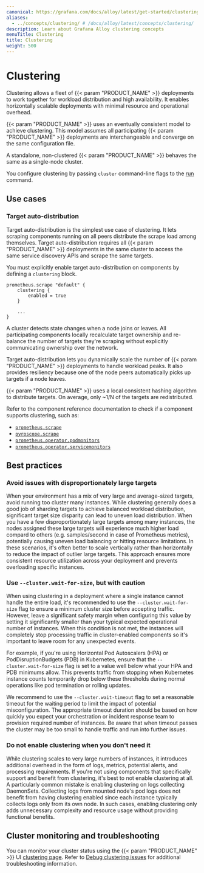 ```yaml
---
canonical: https://grafana.com/docs/alloy/latest/get-started/clustering/
aliases:
  - ../concepts/clustering/ # /docs/alloy/latest/concepts/clustering/
description: Learn about Grafana Alloy clustering concepts
menuTitle: Clustering
title: Clustering
weight: 500
---
```


# Clustering

Clustering allows a fleet of {{< param "PRODUCT_NAME" >}} deployments to work together for workload distribution and high availability.
It enables horizontally scalable deployments with minimal resource and operational overhead.

{{< param "PRODUCT_NAME" >}} uses an eventually consistent model to achieve clustering.
This model assumes all participating {{< param "PRODUCT_NAME" >}} deployments are interchangeable and converge on the same configuration file.

A standalone, non-clustered {{< param "PRODUCT_NAME" >}} behaves the same as a single-node cluster.

You configure clustering by passing `cluster` command-line flags to the [run][] command.

## Use cases

### Target auto-distribution

Target auto-distribution is the simplest use case of clustering.
It lets scraping components running on all peers distribute the scrape load among themselves.
Target auto-distribution requires all {{< param "PRODUCT_NAME" >}} deployments in the same cluster to access the same service discovery APIs and scrape the same targets.

You must explicitly enable target auto-distribution on components by defining a `clustering` block.

```alloy
prometheus.scrape "default" {
    clustering {
        enabled = true
    }

    ...
}
```

A cluster detects state changes when a node joins or leaves.
All participating components locally recalculate target ownership and re-balance the number of targets they're scraping without explicitly communicating ownership over the network.

Target auto-distribution lets you dynamically scale the number of {{< param "PRODUCT_NAME" >}} deployments to handle workload peaks.
It also provides resiliency because one of the node peers automatically picks up targets if a node leaves.

{{< param "PRODUCT_NAME" >}} uses a local consistent hashing algorithm to distribute targets.
On average, only ~1/N of the targets are redistributed.

Refer to the component reference documentation to check if a component supports clustering, such as:

- [`prometheus.scrape`][prometheus.scrape]
- [`pyroscope.scrape`][pyroscope.scrape]
- [`prometheus.operator.podmonitors`][prometheus.operator.podmonitors]
- [`prometheus.operator.servicemonitors`][prometheus.operator.servicemonitors]

## Best practices

### Avoid issues with disproportionately large targets

When your environment has a mix of very large and average-sized targets, avoid running too cluster many instances. While clustering generally does a good job of sharding targets to achieve balanced workload distribution, significant target size disparity can lead to uneven load distribution. When you have a few disproportionately large targets among many instances, the nodes assigned these large targets will experience much higher load compard to others (e.g. samples/second in case of Prometheus metrics), potentially causing uneven load balancing or hitting resource limitations. In these scenarios, it's often better to scale vertically rather than horizontally to reduce the impact of outlier large targets. This approach ensures more consistent resource utilization across your deployment and prevents overloading specific instances.

### Use `--cluster.wait-for-size`, but with caution

When using clustering in a deployment where a single instance cannot handle the entire load, it's recommended to use the `--cluster.wait-for-size` flag to ensure a minimum cluster size before accepting traffic. However, leave a significant safety margin when configuring this value by setting it significantly smaller than your typical expected operational number of instances. When this condition is not met, the instances will completely stop processing traffic in cluster-enabled components so it's important to leave room for any unexpected events.

For example, if you're using Horizontal Pod Autoscalers (HPA) or PodDisruptionBudgets (PDB) in Kubernetes, ensure that the `--cluster.wait-for-size` flag is set to a value well below what your HPA and PDB minimums allow. This prevents traffic from stopping when Kubernetes instance counts temporarily drop below these thresholds during normal operations like pod termination or rolling updates.

We recommend to use the `--cluster.wait-timeout` flag to set a reasonable timeout for the waiting period to limit the impact of potential misconfiguration. The appropriate timeout duration should be based on how quickly you expect your orchestration or incident response team to provision required number of instances. Be aware that when timeout passes the cluster may be too small to handle traffic and run into further issues.

### Do not enable clustering when you don't need it

While clustering scales to very large numbers of instances, it introduces additional overhead in the form of logs, metrics, potential alerts, and processing requirements. If you're not using components that specifically support and benefit from clustering, it's best to not enable clustering at all. A particularly common mistake is enabling clustering on logs collecting DaemonSets. Collecting logs from mounted node's pod logs does not benefit from having clustering enabled since each instance typically collects logs only from its own node. In such cases, enabling clustering only adds unnecessary complexity and resource usage without providing functional benefits.

## Cluster monitoring and troubleshooting

You can monitor your cluster status using the {{< param "PRODUCT_NAME" >}} UI [clustering page][].
Refer to [Debug clustering issues][debugging] for additional troubleshooting information.

[run]: ../../reference/cli/run/#clustering
[prometheus.scrape]: ../../reference/components/prometheus/prometheus.scrape/#clustering-block
[pyroscope.scrape]: ../../reference/components/pyroscope/pyroscope.scrape/#clustering-block
[prometheus.operator.podmonitors]: ../../reference/components/prometheus/prometheus.operator.podmonitors/#clustering-block
[prometheus.operator.servicemonitors]: ../../reference/components/prometheus/prometheus.operator.servicemonitors/#clustering-block
[clustering page]: ../../troubleshoot/debug/#clustering-page
[debugging]: ../../troubleshoot/debug/#debug-clustering-issues
